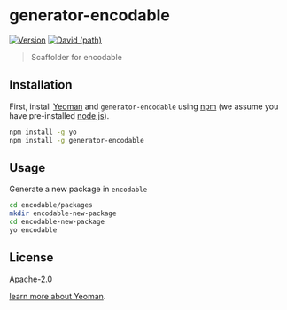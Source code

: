 # generator-encodable

[![Version](https://img.shields.io/npm/v/generator-encodable.svg?style=flat)](https://img.shields.io/npm/v/generator-encodable.svg?style=flat-square)
[![David (path)](https://img.shields.io/david/apache-superset/encodable.svg?path=packages%2Fgenerator-encodable&style=flat-square)](https://david-dm.org/apache-superset/encodable?path=packages/generator-encodable)

> Scaffolder for encodable

## Installation

First, install [Yeoman](http://yeoman.io) and `generator-encodable` using
[npm](https://www.npmjs.com/) (we assume you have pre-installed [node.js](https://nodejs.org/)).

```bash
npm install -g yo
npm install -g generator-encodable
```

## Usage

Generate a new package in `encodable`

```bash
cd encodable/packages
mkdir encodable-new-package
cd encodable-new-package
yo encodable
```

## License

Apache-2.0

[learn more about Yeoman](http://yeoman.io/).
